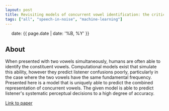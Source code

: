 ```yaml
---
layout: post
title: Revisiting models of concurrent vowel identification: the critical case of no pitch differences
tags: ["all", "speech-in-noise", "machine-learning"]
---
```

&nbsp;&nbsp;&nbsp;&nbsp; date: {{ page.date | date: '%B, %Y' }}
<!--more-->

## About
When presented with two vowels simultaneously, humans are often able to identify the constituent vowels. Computational models exist that simulate this ability, however they predict listener confusions poorly, particularly in the case where the two vowels have the same fundamental frequency. Presented here is a model that is uniquely able to predict the combined representation of concurrent vowels. The given model is able to predict listener's systematic perceptual decisions to a high degree of accuracy.

[Link to paper](https://www.ingentaconnect.com/content/dav/aaua/2018/00000104/00000005/art00047)
